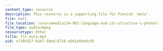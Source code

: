 ```yaml
---
content_type: resource
description: This resource is a supporting file for Finnish 'muta'.
file: null
file_location: /coursemedia/24-901-language-and-its-structure-i-phonology-fall-2010/e739542761675bed6716d361e93e9c95_fin_muta.mp3
file_type: audio/mpeg
resourcetype: Other
title: fin_muta.mp3
uid: e7395427-6167-5bed-6716-d361e93e9c95
---
```

